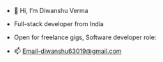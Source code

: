 - 👋 Hi, I’m Diwanshu Verma
- Full-stack developer from India

- Open for freelance gigs, Software developer role:
- 📫 Email-diwanshu63019@gmail.com

<!---
DiwanshuVerma/DiwanshuVerma is a ✨ special ✨ repository because its `README.md` (this file) appears on your GitHub profile.
You can click the Preview link to take a look at your changes.
--->
